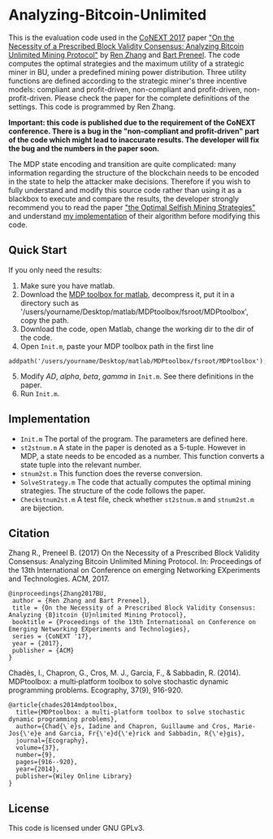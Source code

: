 # Analyzing-Bitcoin-Unlimited
This is the evaluation code used in the [CoNEXT 2017](http://conferences2.sigcomm.org/co-next/2017/#!/home) paper ["On the Necessity of a Prescribed Block Validity Consensus: Analyzing Bitcoin Unlimited Mining Protocol"](https://eprint.iacr.org/2017/686.pdf) by [Ren Zhang](https://scholar.google.be/citations?user=JB1uRvQAAAAJ&hl=en) and [Bart Preneel](https://scholar.google.be/citations?user=omio-RsAAAAJ&hl=en). The code computes the optimal strategies and the maximum utility of a strategic miner in BU, under a predefined mining power distribution. Three utility functions are defined according to the strategic miner's three incentive models: compliant and profit-driven, non-compliant and profit-driven, non-profit-driven. Please check the paper for the complete definitions of the settings. This code is programmed by Ren Zhang.

**Important: this code is published due to the requirement of the CoNEXT conference. There is a bug in the "non-compliant and profit-driven" part of the code which might lead to inaccurate results. The developer will fix the bug and the numbers in the paper soon.**

The MDP state encoding and transition are quite complicated: many information regarding the structure of the blockchain needs to be encoded in the state to help the attacker make decisions. Therefore if you wish to fully understand and modify this source code rather than using it as a blackbox to execute and compare the results, the developer strongly recommend you to read the paper ["the Optimal Selfish Mining Strategies"](http://www.cs.huji.ac.il/~yoni_sompo/pubs/15/SelfishMining.pdf) and understand [my implementation](https://github.com/nirenzang/Optimal-Selfish-Mining-Strategies-in-Bitcoin) of their algorithm before modifying this code. 

## Quick Start
If you only need the results:
1. Make sure you have matlab.
2. Download the [MDP toolbox for matlab](https://nl.mathworks.com/matlabcentral/fileexchange/25786-markov-decision-processes--mdp--toolbox), decompress it, put it in a directory such as '/users/yourname/Desktop/matlab/MDPtoolbox/fsroot/MDPtoolbox', copy the path.
3. Download the code, open Matlab, change the working dir to the dir of the code.
4. Open `Init.m`, paste your MDP toolbox path in the first line 
```
addpath('/users/yourname/Desktop/matlab/MDPtoolbox/fsroot/MDPtoolbox');
```
5. Modify *AD*, *alpha*, *beta*, *gamma* in `Init.m`. See there definitions in the paper.
6. Run `Init.m`.

## Implementation
* `Init.m`
The portal of the program. The parameters are defined here.
* `st2stnum.m`
A state in the paper is denoted as a 5-tuple. However in MDP, a state needs to be encoded as a number. This function converts a state tuple into the relevant number. 
* `stnum2st.m` 
This function does the reverse conversion.
* `SolveStrategy.m`
The code that actually computes the optimal mining strategies. The structure of the code follows the paper.
* `Checkstnum2st.m`
A test file, check whether `st2stnum.m` and `stnum2st.m` are bijection.

## Citation
Zhang R., Preneel B. (2017) On the Necessity of a Prescribed Block Validity Consensus: Analyzing Bitcoin Unlimited Mining Protocol. In: Proceedings of the 13th International on Conference on emerging Networking EXperiments and Technologies. ACM, 2017.
```
@inproceedings{Zhang2017BU,
 author = {Ren Zhang and Bart Preneel},
 title = {On the Necessity of a Prescribed Block Validity Consensus: Analyzing {B}itcoin {U}nlimited Mining Protocol},
 booktitle = {Proceedings of the 13th International on Conference on Emerging Networking EXperiments and Technologies},
 series = {CoNEXT '17},
 year = {2017},
 publisher = {ACM}
} 
```
Chadès, I., Chapron, G., Cros, M. J., Garcia, F., & Sabbadin, R. (2014). MDPtoolbox: a multi‐platform toolbox to solve stochastic dynamic programming problems. Ecography, 37(9), 916-920.
```
@article{chades2014mdptoolbox,
  title={MDPtoolbox: a multi-platform toolbox to solve stochastic dynamic programming problems},
  author={Chad{\`e}s, Iadine and Chapron, Guillaume and Cros, Marie-Jos{\'e}e and Garcia, Fr{\'e}d{\'e}rick and Sabbadin, R{\'e}gis},
  journal={Ecography},
  volume={37},
  number={9},
  pages={916--920},
  year={2014},
  publisher={Wiley Online Library}
}
```

## License
This code is licensed under GNU GPLv3.

